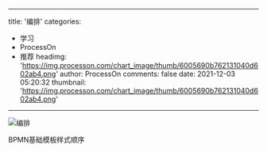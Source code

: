 
---
title: '编排'
categories: 
 - 学习
 - ProcessOn
 - 推荐
headimg: 'https://img.processon.com/chart_image/thumb/6005690b762131040d602ab4.png'
author: ProcessOn
comments: false
date: 2021-12-03 05:20:32
thumbnail: 'https://img.processon.com/chart_image/thumb/6005690b762131040d602ab4.png'
---

<div>   
<img class="thumb" alt="编排" src="https://img.processon.com/chart_image/thumb/6005690b762131040d602ab4.png" referrerpolicy="no-referrer">
<p>BPMN基础模板样式顺序
</p>  
</div>
            